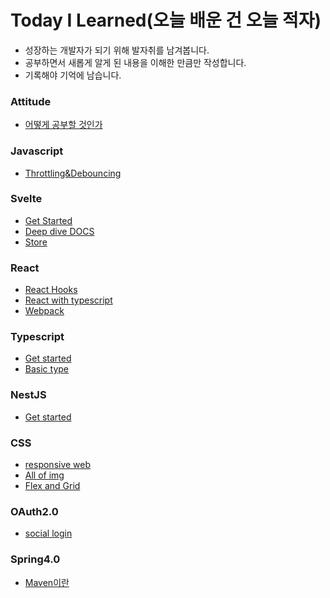 # Today I Learned(오늘 배운 건 오늘 적자)
- 성장하는 개발자가 되기 위해 발자취를 남겨봅니다.
- 공부하면서 새롭게 알게 된 내용을 이해한 만큼만 작성합니다.
- 기록해야 기억에 남습니다.

### Attitude
* [어떻게 공부할 것인가](https://github.com/hannapa1114/TIL/blob/master/Attitude/how%20to%20study.md)

### Javascript
* [Throttling&Debouncing](https://github.com/hannapa1114/TIL/blob/master/JavaScript/ThrottlingDebouncing.md)

### Svelte
* [Get Started](https://github.com/hannapa1114/TIL/blob/master/Svelte/GetStarted.md)
* [Deep dive DOCS](https://github.com/hannapa1114/TIL/blob/master/Svelte/DeepdiveDOCS.md)
* [Store](https://github.com/hannapa1114/TIL/blob/master/Svelte/Store.md)

### React
* [React Hooks](https://github.com/hannapa1114/TIL/blob/master/React/react%20hook.md)
* [React with typescript](https://github.com/hannapa1114/TIL/blob/master/React/react%20wit%20typescript.md)
* [Webpack](https://github.com/hannapa1114/TIL/blob/master/React/webpack.md)

### Typescript
* [Get started](https://github.com/hannapa1114/TIL/blob/master/Typescript/Getstarted.md)
* [Basic type](https://github.com/hannapa1114/TIL/blob/master/Typescript/Basic%20Type.md)

### NestJS
* [Get started](https://github.com/hannapa1114/TIL/blob/master/NestJS/Getstarted.md)

### CSS
* [responsive web](https://github.com/hannapa1114/TIL/blob/master/Css/responsiveWeb.md)
* [All of img](https://github.com/hannapa1114/TIL/blob/master/Css/image.md)
* [Flex and Grid](https://github.com/hannapa1114/TIL/blob/master/Css/flexAndGrid.md)

### OAuth2.0
* [social login](https://github.com/hannapa1114/TIL/blob/master/OAuth2.0/socialLogin.md)

### Spring4.0
* [Maven이란](https://github.com/hannapa1114/TIL/blob/master/Java/Spring4.0/Maven.md)
